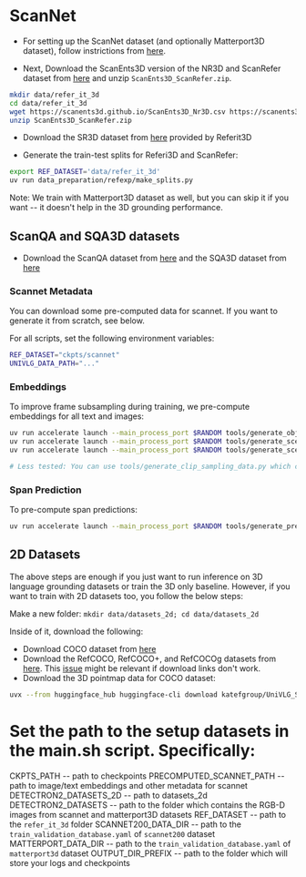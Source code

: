 # ScanNet

- For setting up the ScanNet dataset (and optionally Matterport3D dataset), follow instrictions from [here](https://github.com/ayushjain1144/odin/blob/main/data_preparation/scannet/README.md).

- Next, Download the ScanEnts3D version of the NR3D and ScanRefer dataset from [here](https://scanents3d.github.io/dataset.html) and unzip `ScanEnts3D_ScanRefer.zip`.

```bash
mkdir data/refer_it_3d
cd data/refer_it_3d
wget https://scanents3d.github.io/ScanEnts3D_Nr3D.csv https://scanents3d.github.io/ScanEnts3D_ScanRefer.zip
unzip ScanEnts3D_ScanRefer.zip
```

- Download the SR3D dataset from [here](https://drive.google.com/drive/folders/1DS4uQq7fCmbJHeE-rEbO8G1-XatGEqNV) provided by Referit3D

- Generate the train-test splits for Referi3D and ScanRefer:
```bash
export REF_DATASET='data/refer_it_3d'
uv run data_preparation/refexp/make_splits.py
```

Note: We train with Matterport3D dataset as well, but you can skip it if you want -- it doesn't help in the 3D grounding performance.

## ScanQA and SQA3D datasets
- Download the ScanQA dataset from [here](https://github.com/ATR-DBI/ScanQA?tab=readme-ov-file) and the SQA3D dataset from [here](https://github.com/SilongYong/SQA3D)

### Scannet Metadata

You can download some pre-computed data for scannet. If you want to generate it from scratch, see below.

For all scripts, set the following environment variables:
```bash
REF_DATASET="ckpts/scannet"
UNIVLG_DATA_PATH="..."
```

### Embeddings

To improve frame subsampling during training, we pre-compute embeddings for all text and images:

```bash
uv run accelerate launch --main_process_port $RANDOM tools/generate_object_pixel_counts.py
uv run accelerate launch --main_process_port $RANDOM tools/generate_scene_image_embeddings.py # This will take approximately 30 minutes
uv run accelerate launch --main_process_port $RANDOM tools/generate_scene_text_embeddings.py

# Less tested: You can use tools/generate_clip_sampling_data.py which computes image+text at the same time
```

### Span Prediction

To pre-compute span predictions:
```bash
uv run accelerate launch --main_process_port $RANDOM tools/generate_predicted_spans.py
```

## 2D Datasets

The above steps are enough if you just want to run inference on 3D language grounding datasets or train the 3D only baseline. However, if you want to train with 2D datasets too, you follow the below steps:

Make a new folder: `mkdir data/datasets_2d; cd data/datasets_2d`

Inside of it, download the following: 
- Download COCO dataset from [here](https://cocodataset.org/#download)
- Download the RefCOCO, RefCOCO+, and RefCOCOg datasets from [here](https://github.com/lichengunc/refer). This [issue](https://github.com/lichengunc/refer/issues/14#issuecomment-1258318183) might be relevant if download links don't work. 
- Download the 3D pointmap data for COCO dataset:

```bash
uvx --from huggingface_hub huggingface-cli download katefgroup/UniVLG_ScanNet_MonoDepth --local-dir data/datasets_2d/coco_3d_moge
```

# Set the path to the setup datasets in the main.sh script. Specifically:
CKPTS_PATH -- path to checkpoints
PRECOMPUTED_SCANNET_PATH -- path to image/text embeddings and other metadata for scannet
DETECTRON2_DATASETS_2D -- path to datasets_2d
DETECTRON2_DATASETS -- path to the folder which contains the RGB-D images from scannet and matterport3D datasets
REF_DATASET -- path to the `refer_it_3d` folder
SCANNET200_DATA_DIR -- path to the `train_validation_database.yaml` of `scannet200` dataset
MATTERPORT_DATA_DIR -- path to the `train_validation_database.yaml` of `matterport3d` dataset
OUTPUT_DIR_PREFIX -- path to the folder which will store your logs and checkpoints